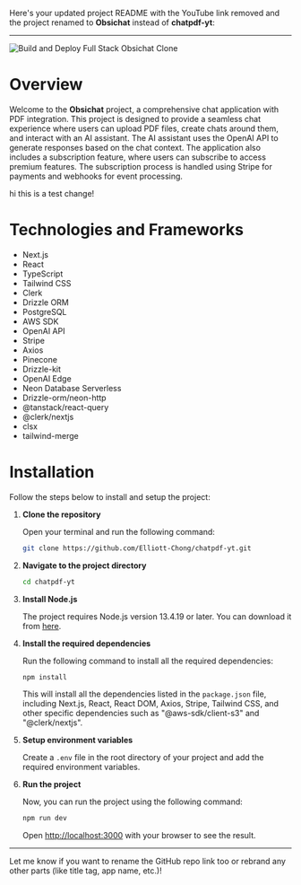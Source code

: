 Here's your updated project README with the YouTube link removed and the project renamed to **Obsichat** instead of **chatpdf-yt**:

---

![Build and Deploy Full Stack Obsichat Clone](https://github.com/Elliott-Chong/chatpdf-yt/assets/77007117/7fcee290-ca52-46ee-ae82-3490f505270b)

# Overview

Welcome to the **Obsichat** project, a comprehensive chat application with PDF integration. This project is designed to provide a seamless chat experience where users can upload PDF files, create chats around them, and interact with an AI assistant. The AI assistant uses the OpenAI API to generate responses based on the chat context. The application also includes a subscription feature, where users can subscribe to access premium features. The subscription process is handled using Stripe for payments and webhooks for event processing.

hi this is a test change!

# Technologies and Frameworks

- Next.js  
- React  
- TypeScript  
- Tailwind CSS  
- Clerk  
- Drizzle ORM  
- PostgreSQL  
- AWS SDK  
- OpenAI API  
- Stripe  
- Axios  
- Pinecone  
- Drizzle-kit  
- OpenAI Edge  
- Neon Database Serverless  
- Drizzle-orm/neon-http  
- @tanstack/react-query  
- @clerk/nextjs  
- clsx  
- tailwind-merge  

# Installation

Follow the steps below to install and setup the project:

1. **Clone the repository**

   Open your terminal and run the following command:

   ```bash
   git clone https://github.com/Elliott-Chong/chatpdf-yt.git
   ```

2. **Navigate to the project directory**

   ```bash
   cd chatpdf-yt
   ```

3. **Install Node.js**

   The project requires Node.js version 13.4.19 or later. You can download it from [here](https://nodejs.org/en/download/).

4. **Install the required dependencies**

   Run the following command to install all the required dependencies:

   ```bash
   npm install
   ```

   This will install all the dependencies listed in the `package.json` file, including Next.js, React, React DOM, Axios, Stripe, Tailwind CSS, and other specific dependencies such as "@aws-sdk/client-s3" and "@clerk/nextjs".

5. **Setup environment variables**

    Create a `.env` file in the root directory of your project and add the required environment variables.

6. **Run the project**

    Now, you can run the project using the following command:

    ```bash
    npm run dev
    ```

    Open [http://localhost:3000](http://localhost:3000) with your browser to see the result.

---

Let me know if you want to rename the GitHub repo link too or rebrand any other parts (like title tag, app name, etc.)!
